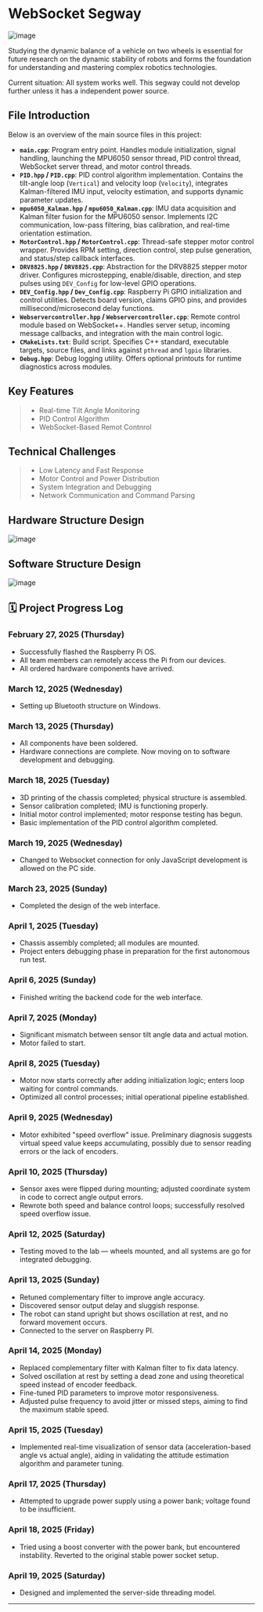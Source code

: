 WebSocket Segway
======
![image](https://github.com/zeolead/zeolead--real-time-embedded-team7/blob/main/WebSocket%20Segway.jpg)

Studying the dynamic balance of a vehicle on two wheels is essential for future research on the dynamic stability of robots and forms the foundation for understanding and mastering complex robotics technologies.

Current situation: All system works well. This segway could not develop further unless it has a independent power source.
## File Introduction

Below is an overview of the main source files in this project:

- **`main.cpp`**: Program entry point. Handles module initialization, signal handling, launching the MPU6050 sensor thread, PID control thread, WebSocket server thread, and motor control threads.
- **`PID.hpp` / `PID.cpp`**: PID control algorithm implementation. Contains the tilt-angle loop (`Vertical`) and velocity loop (`Velocity`), integrates Kalman-filtered IMU input, velocity estimation, and supports dynamic parameter updates.
- **`mpu6050_Kalman.hpp` / `mpu6050_Kalman.cpp`**: IMU data acquisition and Kalman filter fusion for the MPU6050 sensor. Implements I2C communication, low-pass filtering, bias calibration, and real-time orientation estimation.
- **`MotorControl.hpp` / `MotorControl.cpp`**: Thread-safe stepper motor control wrapper. Provides RPM setting, direction control, step pulse generation, and status/step callback interfaces.
- **`DRV8825.hpp` / `DRV8825.cpp`**: Abstraction for the DRV8825 stepper motor driver. Configures microstepping, enable/disable, direction, and step pulses using `DEV_Config` for low-level GPIO operations.
- **`DEV_Config.hpp` / `Dev_Config.cpp`**: Raspberry Pi GPIO initialization and control utilities. Detects board version, claims GPIO pins, and provides millisecond/microsecond delay functions.
- **`Webservercontroller.hpp` / `Webservercontroller.cpp`**: Remote control module based on WebSocket++. Handles server setup, incoming message callbacks, and integration with the main control logic.
- **`CMakeLists.txt`**: Build script. Specifies C++ standard, executable targets, source files, and links against `pthread` and `lgpio` libraries.
- **`Debug.hpp`**: Debug logging utility. Offers optional printouts for runtime diagnostics across modules.
## Key Features
>* Real-time Tilt Angle Monitoring
>* PID Control Algorithm
>* WebSocket-Based Remot Contnrol
## Technical Challenges
>* Low Latency and Fast Response
>* Motor Control and Power Distribution
>* System Integration and Debugging
>* Network Communication and Command Parsing
## Hardware Structure Design
![image](https://github.com/zeolead/zeolead--real-time-embedded-team7/blob/main/Hardware%20Structure%20Design.jpg)
## Software Structure Design
![image](https://github.com/zeolead/zeolead--real-time-embedded-team7/blob/main/Software%20Structure%20Design.jpg)

## 🗓️ Project Progress Log

### February 27, 2025 (Thursday)
- Successfully flashed the Raspberry Pi OS.
- All team members can remotely access the Pi from our devices.
- All ordered hardware components have arrived.

### March 12, 2025 (Wednesday)
- Setting up Bluetooth structure on Windows.

### March 13, 2025 (Thursday)
- All components have been soldered.
- Hardware connections are complete. Now moving on to software development and debugging.

### March 18, 2025 (Tuesday)
- 3D printing of the chassis completed; physical structure is assembled.
- Sensor calibration completed; IMU is functioning properly.
- Initial motor control implemented; motor response testing has begun.
- Basic implementation of the PID control algorithm completed.

### March 19, 2025 (Wednesday)
- Changed to Websocket connection for only JavaScript development is allowed on the PC side.

### March 23, 2025 (Sunday)
- Completed the design of the web interface.

### April 1, 2025 (Tuesday)
- Chassis assembly completed; all modules are mounted.
- Project enters debugging phase in preparation for the first autonomous run test.

### April 6, 2025 (Sunday)
- Finished writing the backend code for the web interface.

### April 7, 2025 (Monday)
- Significant mismatch between sensor tilt angle data and actual motion.
- Motor failed to start.

### April 8, 2025 (Tuesday)
- Motor now starts correctly after adding initialization logic; enters loop waiting for control commands.
- Optimized all control processes; initial operational pipeline established.

### April 9, 2025 (Wednesday)
- Motor exhibited "speed overflow" issue. Preliminary diagnosis suggests virtual speed value keeps accumulating, possibly due to sensor reading errors or the lack of encoders.

### April 10, 2025 (Thursday)
- Sensor axes were flipped during mounting; adjusted coordinate system in code to correct angle output errors.
- Rewrote both speed and balance control loops; successfully resolved speed overflow issue.

### April 12, 2025 (Saturday)
- Testing moved to the lab — wheels mounted, and all systems are go for integrated debugging.

### April 13, 2025 (Sunday)
- Retuned complementary filter to improve angle accuracy.
- Discovered sensor output delay and sluggish response.
- The robot can stand upright but shows oscillation at rest, and no forward movement occurs.
- Connected to the server on Raspberry PI.

### April 14, 2025 (Monday)
- Replaced complementary filter with Kalman filter to fix data latency.
- Solved oscillation at rest by setting a dead zone and using theoretical speed instead of encoder feedback.
- Fine-tuned PID parameters to improve motor responsiveness.
- Adjusted pulse frequency to avoid jitter or missed steps, aiming to find the maximum stable speed.

### April 15, 2025 (Tuesday)
- Implemented real-time visualization of sensor data (acceleration-based angle vs actual angle), aiding in validating the attitude estimation algorithm and parameter tuning.

### April 17, 2025 (Thursday)
- Attempted to upgrade power supply using a power bank; voltage found to be insufficient.

### April 18, 2025 (Friday)
- Tried using a boost converter with the power bank, but encountered instability. Reverted to the original stable power socket setup.

### April 19, 2025 (Saturday)
- Designed and implemented the server-side threading model.


---

